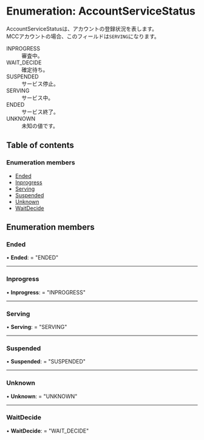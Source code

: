 # Enumeration: AccountServiceStatus


<div lang=\"ja\">AccountServiceStatusは、アカウントの登録状況を表します。<br> MCCアカウントの場合、このフィールドは<code>SERVING</code>になります。</div>  <dl class=term>   <dt class=\"term__item\">INPROGRESS</dt>   <dd class=\"term__desc\"><span lang=\"ja\">審査中。</span></dd>   <dt class=\"term__item\">WAIT_DECIDE</dt>   <dd class=\"term__desc\"><span lang=\"ja\">確定待ち。</span></dd>   <dt class=\"term__item\">SUSPENDED</dt>   <dd class=\"term__desc\"><span lang=\"ja\">サービス停止。</span></dd>   <dt class=\"term__item\">SERVING</dt>   <dd class=\"term__desc\"><span lang=\"ja\">サービス中。</span></dd>   <dt class=\"term__item\">ENDED</dt>   <dd class=\"term__desc\"><span lang=\"ja\">サービス終了。</span></dd>   <dt class=\"term__item\">UNKNOWN</dt>   <dd class=\"term__desc\"><span lang=\"ja\">未知の値です。</span></dd> </dl>

## Table of contents

### Enumeration members

- [Ended](accountservicestatus.md#ended)
- [Inprogress](accountservicestatus.md#inprogress)
- [Serving](accountservicestatus.md#serving)
- [Suspended](accountservicestatus.md#suspended)
- [Unknown](accountservicestatus.md#unknown)
- [WaitDecide](accountservicestatus.md#waitdecide)

## Enumeration members

### Ended

• **Ended**: = "ENDED"

___

### Inprogress

• **Inprogress**: = "INPROGRESS"

___

### Serving

• **Serving**: = "SERVING"

___

### Suspended

• **Suspended**: = "SUSPENDED"

___

### Unknown

• **Unknown**: = "UNKNOWN"

___

### WaitDecide

• **WaitDecide**: = "WAIT\_DECIDE"
